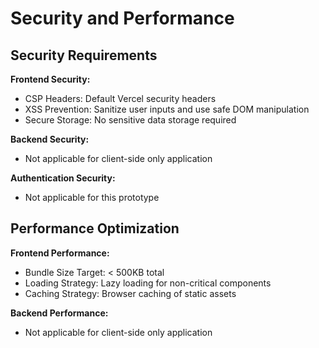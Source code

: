 # Security and Performance

## Security Requirements

**Frontend Security:**
- CSP Headers: Default Vercel security headers
- XSS Prevention: Sanitize user inputs and use safe DOM manipulation
- Secure Storage: No sensitive data storage required

**Backend Security:**
- Not applicable for client-side only application

**Authentication Security:**
- Not applicable for this prototype

## Performance Optimization

**Frontend Performance:**
- Bundle Size Target: < 500KB total
- Loading Strategy: Lazy loading for non-critical components
- Caching Strategy: Browser caching of static assets

**Backend Performance:**
- Not applicable for client-side only application

